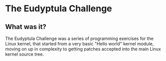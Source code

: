 # The Eudyptula Challenge

## What was it?
The Eudyptula Challenge was a series of programming exercises for the Linux kernel, that started from a very basic "Hello world" kernel module, moving on up in complexity to getting patches accepted into the main Linux kernel source tree. 

